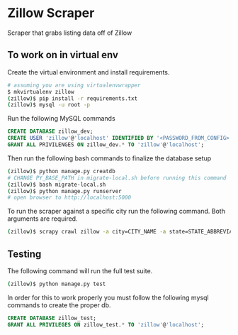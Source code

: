 # Zillow Scraper
Scraper that grabs listing data off of Zillow

## To work on in virtual env

Create the virtual environment and install requirements.

```bash
# assuming you are using virtualenvwrapper
$ mkvirtualenv zillow
(zillow)$ pip install -r requirements.txt
(zillow)$ mysql -u root -p
```

Run the following MySQL commands

```sql
CREATE DATABASE zillow_dev;
CREATE USER 'zillow'@'localhost' IDENTIFIED BY '<PASSWORD_FROM_CONFIG>';
GRANT ALL PRIVILENGES ON zillow_dev.* TO 'zillow'@'localhost';
```

Then run the following bash commands to finalize the database setup

```bash
(zillow)$ python manage.py creatdb
# CHANGE PY_BASE_PATH in migrate-local.sh before running this command
(zillow)$ bash migrate-local.sh
(zillow)$ python manage.py runserver
# open browser to http://localhost:5000
```

To run the scraper against a specific city run the following command. Both arguments are required.

```bash
(zillow)$ scrapy crawl zillow -a city=CITY_NAME -a state=STATE_ABBREVIATION
```

## Testing

The following command will run the full test suite.

```bash
(zillow)$ python manage.py test
```

In order for this to work properly you must follow the following mysql commands to create the proper db.
```sql
CREATE DATABASE zillow_test;
GRANT ALL PRIVILEGES ON zillow_test.* TO 'zillow'@'localhost';
```
